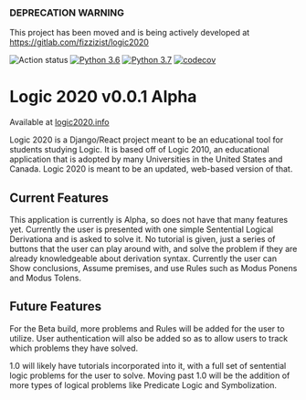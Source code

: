 ### DEPRECATION WARNING ###
This project has been moved and is being actively developed at https://gitlab.com/fizzizist/logic2020

![Action status](https://github.com/Fizzizist/logic2020/workflows/logic2020%20CI/badge.svg)
[![Python 3.6](https://img.shields.io/badge/python-3.6-blue.svg)](https://www.python.org/downloads/release/python-360/)
[![Python 3.7](https://img.shields.io/badge/python-3.7-blue.svg)](https://www.python.org/downloads/release/python-370/)
[![codecov](https://codecov.io/gh/Fizzizist/logic2020/branch/master/graph/badge.svg)](https://codecov.io/gh/Fizzizist/logic2020)
# Logic 2020 v0.0.1 Alpha #

Available at [logic2020.info](http://logic2020.info)

Logic 2020 is a Django/React project meant to be an educational tool for students studying Logic.
It is based off of Logic 2010, an educational application that is adopted by many Universities in the United States and Canada.
Logic 2020 is meant to be an updated, web-based version of that.

## Current Features ##

This application is currently is Alpha, so does not have that many features yet.
Currently the user is presented with one simple Sentential Logical Derivationa and is asked to solve it. No tutorial is
given, just a series of buttons that the user can play around with, and solve the problem if they are already knowledgeable
about derivation syntax.
Currently the user can Show conclusions, Assume premises, and use Rules such as Modus Ponens and Modus Tolens.

## Future Features ##

For the Beta build, more problems and Rules will be added for the user to utilize. User authentication will also be added so 
as to allow users to track which problems they have solved.

1.0 will likely have tutorials incorporated into it, with a full set of sentential logic problems for the user to solve.
Moving past 1.0 will be the addition of more types of logical problems like Predicate Logic and Symbolization.
